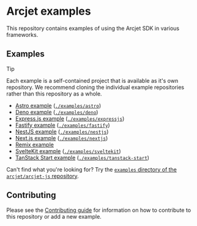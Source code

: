 # Arcjet examples

This repository contains examples of using the Arcjet SDK in various
frameworks.

## Examples

> [!TIP]
>
> Each example is a self-contained project that is available as it's own
> repository. We recommend cloning the individual example repositories rather
> than this repository as a whole.

- [Astro example](https://github.com/arcjet/example-astro)
  ([`./examples/astro`](./examples/astro))
- [Deno example](https://github.com/arcjet/example-deno)
  ([`./examples/deno`](./examples/deno))
- [Express.js example](https://github.com/arcjet/example-expressjs)
  ([`./examples/expressjs`](./examples/expressjs))
- [Fastify example](https://github.com/arcjet/example-fastify)
  ([`./examples/fastify`](./examples/fastify))
- [NestJS example](https://github.com/arcjet/example-nestjs)
  ([`./examples/nestjs`](./examples/nestjs))
- [Next.js example](https://github.com/arcjet/example-nextjs)
  ([`./examples/nextjs`](./examples/nextjs))
- [Remix example](https://github.com/arcjet/example-remix)
- [SvelteKit example](https://github.com/arcjet/example-sveltekit)
  ([`./examples/sveltekit`](./examples/sveltekit))
- [TanStack Start example](https://github.com/arcjet/example-tanstack-start)
  ([`./examples/tanstack-start`](./examples/tanstack-start))

Can't find what you're looking for? Try the [`examples` directory of the
`arcjet/arcjet-js` repository](https://github.com/arcjet/arcjet-js/tree/main/examples).

## Contributing

Please see the [Contributing guide](./CONTRIBUTING.md) for information on how to
contribute to this repository or add a new example.
